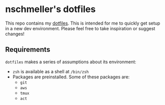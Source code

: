 # nschmeller's dotfiles

This repo contains my [dotfiles](http://dotfiles.github.io/).
This is intended for me to quickly get setup in a new dev environment.
Please feel free to take inspiration or suggest changes!

## Requirements

`dotfiles` makes a series of assumptions about its environment:

* `zsh` is available as a shell at `/bin/zsh`
* Packages are preinstalled. Some of these packages are:
  * `git`
  * `aws`
  * `tmux`
  * `act`
